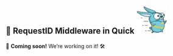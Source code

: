 ## 🚀 RequestID Middleware in Quick ![Quick Logo](/quick.png)

🚧 **Coming soon!** We’re working on it! 🛠️